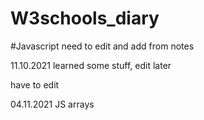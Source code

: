 # W3schools_diary

#Javascript
need to edit and add from notes


11.10.2021 learned some stuff, edit later
  

have to edit

04.11.2021 JS arrays
